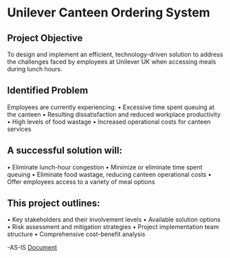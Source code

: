 # Unilever Canteen Ordering System
## Project Objective
To design and implement an efficient, technology-driven solution to address the challenges faced by employees at Unilever UK when accessing meals during lunch hours.

## Identified Problem
Employees are currently experiencing:
•	Excessive time spent queuing at the canteen
•	Resulting dissatisfaction and reduced workplace productivity
•	High levels of food wastage
•	Increased operational costs for canteen services

## A successful solution will:
•	Eliminate lunch-hour congestion
•	Minimize or eliminate time spent queuing
•	Eliminate food wastage, reducing canteen operational costs
•	Offer employees access to a variety of meal options

## This project outlines:
•	Key stakeholders and their involvement levels
•	Available solution options
•	Risk assessment and mitigation strategies
•	Project implementation team structure
•	Comprehensive cost-benefit analysis

-AS-IS <a href="https://github.com/OrevaAurecia/Business-Analysis-Project/blob/main/AS-IS%20Process.docx"> Document</a>
